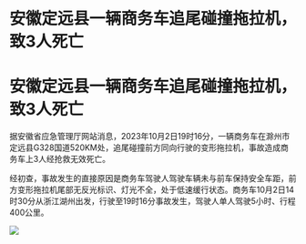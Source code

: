 # 安徽定远县一辆商务车追尾碰撞拖拉机，致3人死亡

# 安徽定远县一辆商务车追尾碰撞拖拉机，致3人死亡

据安徽省应急管理厅网站消息，2023年10月2日19时16分，一辆商务车在滁州市定远县G328国道520KM处，追尾碰撞前方同向行驶的变形拖拉机，事故造成商务车上3人经抢救无效死亡。

经初查，事故发生的直接原因是商务车驾驶人驾驶车辆未与前车保持安全车距，前方变形拖拉机尾部无反光标识、灯光不全，处于低速缓行状态。商务车10月2日14时30分从浙江湖州出发，行驶至19时16分事故发生，驾驶人单人驾驶5小时、行程400公里。

![](https://inews.gtimg.com/om_bt/OCwFEmq1wrXh6VtqCj4b2dSHfYCKc39YQWghiHu_PTfw4AA/1000)

